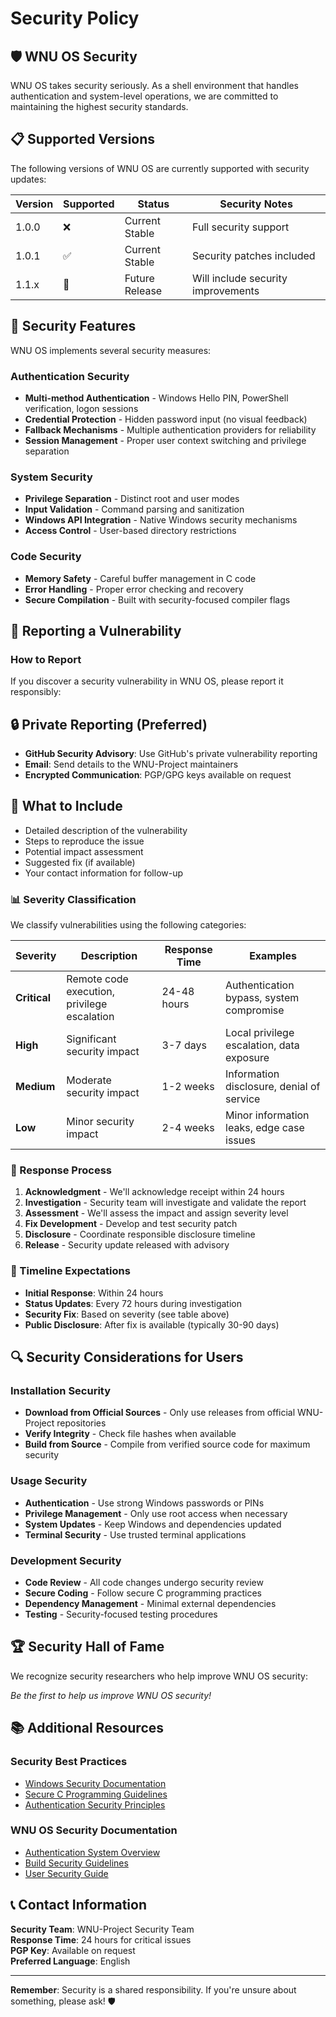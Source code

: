 # Security Policy

## 🛡️ WNU OS Security

WNU OS takes security seriously. As a shell environment that handles authentication and system-level operations, we are committed to maintaining the highest security standards.

## 📋 Supported Versions

The following versions of WNU OS are currently supported with security updates:

| Version | Supported          | Status | Security Notes |
| ------- | ------------------ | ------ | -------------- |
| 1.0.0   | :x: | Current Stable | Full security support |
| 1.0.1   | :white_check_mark: | Current Stable | Security patches included |
| 1.1.x   | :construction:     | Future Release | Will include security improvements |

## 🔐 Security Features

WNU OS implements several security measures:

### Authentication Security

- **Multi-method Authentication** - Windows Hello PIN, PowerShell verification, logon sessions
- **Credential Protection** - Hidden password input (no visual feedback)
- **Fallback Mechanisms** - Multiple authentication providers for reliability
- **Session Management** - Proper user context switching and privilege separation

### System Security  

- **Privilege Separation** - Distinct root and user modes
- **Input Validation** - Command parsing and sanitization
- **Windows API Integration** - Native Windows security mechanisms
- **Access Control** - User-based directory restrictions

### Code Security

- **Memory Safety** - Careful buffer management in C code
- **Error Handling** - Proper error checking and recovery
- **Secure Compilation** - Built with security-focused compiler flags

## 🚨 Reporting a Vulnerability

### How to Report

If you discover a security vulnerability in WNU OS, please report it responsibly:

## **🔒 Private Reporting (Preferred)**

- **GitHub Security Advisory**: Use GitHub's private vulnerability reporting
- **Email**: Send details to the WNU-Project maintainers
- **Encrypted Communication**: PGP/GPG keys available on request

## **📝 What to Include**

- Detailed description of the vulnerability
- Steps to reproduce the issue
- Potential impact assessment
- Suggested fix (if available)
- Your contact information for follow-up

### 📊 Severity Classification

We classify vulnerabilities using the following categories:

| Severity | Description | Response Time | Examples |
|----------|-------------|---------------|----------|
| **Critical** | Remote code execution, privilege escalation | 24-48 hours | Authentication bypass, system compromise |
| **High** | Significant security impact | 3-7 days | Local privilege escalation, data exposure |
| **Medium** | Moderate security impact | 1-2 weeks | Information disclosure, denial of service |
| **Low** | Minor security impact | 2-4 weeks | Minor information leaks, edge case issues |

### 🔄 Response Process

1. **Acknowledgment** - We'll acknowledge receipt within 24 hours
2. **Investigation** - Security team will investigate and validate the report
3. **Assessment** - We'll assess the impact and assign severity level
4. **Fix Development** - Develop and test security patch
5. **Disclosure** - Coordinate responsible disclosure timeline
6. **Release** - Security update released with advisory

### 📅 Timeline Expectations

- **Initial Response**: Within 24 hours
- **Status Updates**: Every 72 hours during investigation
- **Security Fix**: Based on severity (see table above)
- **Public Disclosure**: After fix is available (typically 30-90 days)

## 🔍 Security Considerations for Users

### Installation Security

- **Download from Official Sources** - Only use releases from official WNU-Project repositories
- **Verify Integrity** - Check file hashes when available
- **Build from Source** - Compile from verified source code for maximum security

### Usage Security

- **Authentication** - Use strong Windows passwords or PINs
- **Privilege Management** - Only use root access when necessary
- **System Updates** - Keep Windows and dependencies updated
- **Terminal Security** - Use trusted terminal applications

### Development Security

- **Code Review** - All code changes undergo security review
- **Secure Coding** - Follow secure C programming practices
- **Dependency Management** - Minimal external dependencies
- **Testing** - Security-focused testing procedures

## 🏆 Security Hall of Fame

We recognize security researchers who help improve WNU OS security:

<!-- Future contributors will be listed here -->

*Be the first to help us improve WNU OS security!*

## 📚 Additional Resources

### Security Best Practices

- [Windows Security Documentation](https://docs.microsoft.com/en-us/windows/security/)
- [Secure C Programming Guidelines](https://wiki.sei.cmu.edu/confluence/display/c/SEI+CERT+C+Coding+Standard)
- [Authentication Security Principles](https://owasp.org/www-project-authentication-cheat-sheet/)

### WNU OS Security Documentation

- [Authentication System Overview](1.x.x/1.0.x/1.0.0/README.md#authentication)
- [Build Security Guidelines](1.x.x/1.0.x/1.0.0/README.md#building)
- [User Security Guide](1.x.x/1.0.x/1.0.0/README.md#security-features)

## 📞 Contact Information

**Security Team**: WNU-Project Security Team  
**Response Time**: 24 hours for critical issues  
**PGP Key**: Available on request  
**Preferred Language**: English  

---

**Remember**: Security is a shared responsibility. If you're unsure about something, please ask! 🛡️
